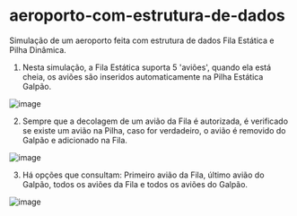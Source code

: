 # aeroporto-com-estrutura-de-dados
Simulação de um aeroporto feita com estrutura de dados Fila Estática e Pilha Dinâmica.
1. Nesta simulação, a Fila Estática suporta 5 'aviões', quando ela está cheia, os aviões são inseridos automaticamente na Pilha Estática Galpão.

![image](https://user-images.githubusercontent.com/101295793/203786439-849a26da-6ee3-4f1b-9a43-ff9dc2801f06.png)

2. Sempre que a decolagem de um avião da Fila é autorizada, é verificado se existe um avião na Pilha, caso for verdadeiro, o avião é removido do Galpão e adicionado na Fila.

![image](https://user-images.githubusercontent.com/101295793/203786692-73e7850d-5004-4d72-b635-20d4a980c333.png)

3. Há opções que consultam: Primeiro avião da Fila, último avião do Galpão, todos os aviões da Fila e todos os aviões do Galpão.

![image](https://user-images.githubusercontent.com/101295793/203786951-60eb49c9-a9e2-4ff5-b55b-49e211152647.png)

